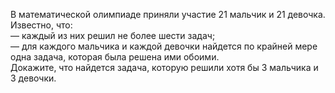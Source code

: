 В математической олимпиаде приняли участие 21 мальчик и 21 девочка. Известно, что: 
<br>— каждый из них решил не более шести задач;
<br>— для каждого мальчика и каждой девочки найдется по крайней мере одна задача, которая была решена ими обоими.
<br>Докажите, что найдется задача, которую решили хотя бы 3 мальчика и 3 девочки.